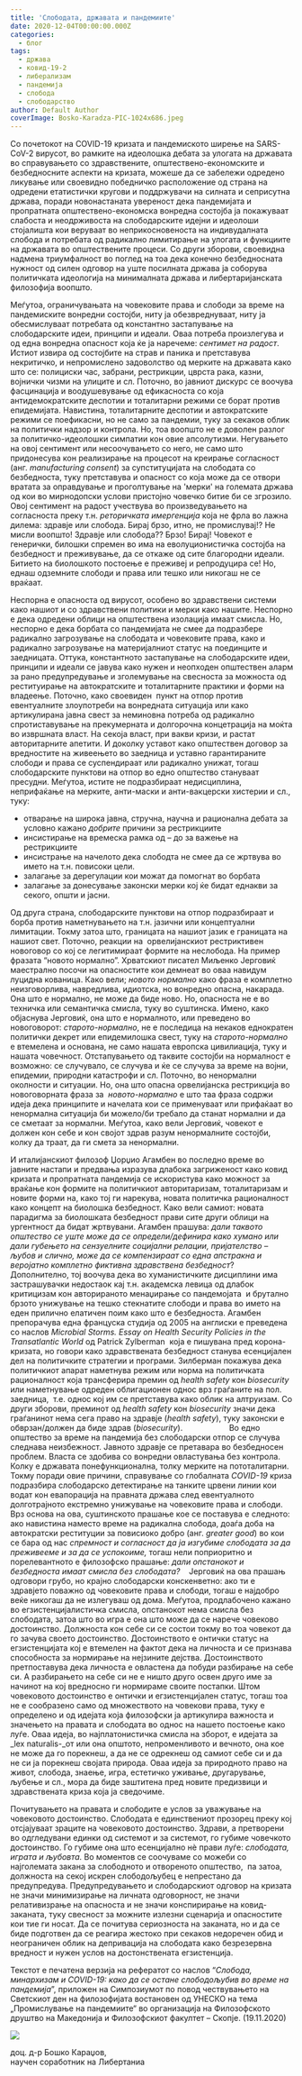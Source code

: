 ```yaml
---
title: 'Слободата, државата и пандемиите'
date: 2020-12-04T00:00:00.000Z
categories:
  - блог
tags:
  - држава
  - ковид-19-2
  - либерализам
  - пандемија
  - слобода
  - слободарство
author: Default Author
coverImage: Bosko-Karadza-PIC-1024x686.jpeg
---
```


Со почетокот на COVID-19 кризата и пандемиското ширење на SARS-CoV-2 вирусот, во рамките на идеолошка дебата за улогата на државата во справувањето со здравствените, општествено-економските и безбедносните аспекти на кризата, можеше да се забележи одредено ликување или своевидно победничко расположение од страна на одредени етатистички кругови и поддржувачи на силната и сеприсутна држава, поради новонастаната увереност дека пандемијата и пропратната општествено-економска вонредна состојба ја покажуваат слабоста и неодрживоста на слободарските идејни и идеолоши стојалишта кои веруваат во неприкосновеноста на индивудалната слобода и потребата од радикално лимитирање на улогата и функциите на државата во општествените процеси. Со други зборови, своевидна надмена триумфалност во поглед на тоа дека конечно безбедносната нужност од силен одговор на уште посилната држава ја соборува политичката идеологија на минималната држава и либертаријанската филозофија воопшто.

Меѓутоа, ограничувањата на човековите права и слободи за време на пандемиските вонредни состојби, ниту ја обезвреднуваат, ниту ја обесмислуваат потребата од константно застапување на слободарските идеи, принципи и идеали. Оваа потреба произлегува и од една вонредна опасност која ќе ја наречеме: _сентимет на радост_. Истиот извира од состојбите на страв и паника и претставува некритичко, и непромислено задоволство од мерките на државата како што се: полициски час, забрани, рестрикции, цврста рака, казни, војнички чизми на улиците и сл. Поточно, во јавниот дискурс се воочува фасцинација и воодушевување од ефикасноста со која антидемократските деспотии и тоталитарни режими се борат против епидемијата. Навистина, тоталитарните деспотии и автократските режими се поефикасни, но не само за пандемии, туку за секаков облик на политички надзор и контрола. Но, тоа воопшто не е доволен разлог за политичко-идеолошки симпатии кон овие апсолутизми. Негувањето на овој сентимент или несоочувањето со него, не само што придонесува кон реализирање на процесот на креирање согласност (анг. _manufacturing consent_) за супституцијата на слободата со безбедноста, туку претставува и опасност со која може да се отвори вратата за оправдување и проголтување на 'мерки' на големата држава од кои во мирнодопски услови пристојно човечко битие би се згрозило. Овој сентимент на радост учествува во произведувањето на согласноста преку т.н. _реторичката имергенција_ која не фрла во лажна дилема: здравје или слобода. Бирај брзо, итно, не промислувај!? Не мисли воопшто! Здравје или слобода?? Брзо! Бирај! Човекот е генерички, билошки спремен во има на еволуционистичка состојба на безбедност и преживување, да се откаже од сите благородни идеали. Битието на биолошкото постоење е преживеј и репродуцира се! Но, еднаш одземните слободи и права или тешко или никогаш не се враќаат. 

Неспорна е опасноста од вирусот, особено во здравствени системи како нашиот и со здравствени политики и мерки како нашите. Неспорно е дека одредени облици на општествена изолација имаат смисла. Но, неспорно е дека борбата со пандемијата не смее да подразбере радикално загрозување на слободата и човековите права, како и радикално загрозување на материјалниот статус на поединците и заедницата. Оттука, константното застапување на слободарските идеи, принципи и идеали се јавува како нужен и неопходен општествен аларм за рано предупредување и зголемување на свесноста за можноста од реституирање на автократските и тоталитарните практики и форми на владеење. Поточно, како своевиден  пункт на отпор против евентуалните злоупотреби на вонредната ситуација или како артикулирана јавна свест за неминовна потреба од радикално спротиставување на прекумерната и долгорочна концетрација на моќта во извршната власт. На секоја власт, при вакви кризи, и растат авторитарните апетити. И доколку уставот како општествен договор за вредностите на живеењето во заедница и уставно гарантираните слободи и права се суспендираат или радикално унижат, тогаш слободарските пунктови на отпор во едно општество стануваат пресудни. Меѓутоа, истите не подразбираат недисциплина, неприфаќање на мерките, анти-маски и анти-вакцерски хистерии и сл.,  туку: 

- отварање на широка јавна, стручна, научна и рационална дебата за условно кажано _добрите_ причини за рестрикциите
- инсистирање на времеска рамка од – до за важење на рестрикциите
- инсистрање на начелото дека слободта не смее да се жртвува во името на т.н. повисоки цели. 
- залагање за дерегулации кои можат да помогнат во борбата
- залагање за донесување законски мерки кој ќе бидат еднакви за секого, општи и јасни. 

Од друга страна, слободарските пунктови на отпор подразбираат и борба против наметнувањето на т.н. јазични или концептуални лимитации. Токму затоа што, границата на нашиот јазик е границата на нашиот свет. Поточно, реакции на  орвелијанскиот рестриктивен новоговор со кој се легитимираат формите на неслобода. На пример фразата “новото нормално”. Хрватскиот писател Миљенко Јерговиќ маестрално посочи на опасностите кои демнеат во оваа навидум луцидна кованица. Како вели; _новото нормално_ како фраза е комплетно неизговорлива, навредлива, идиотска, но вонредно опасна, накарада. Она што е нормално, не може да биде ново. Но, опасноста не е во техничка или семантичка смисла, туку во суштинска. Имено, како објаснува Јерговиќ, она што е нормалното, или преведено во новоговорот: _старото-нормално_, не е последица на некаков еднократен политички декрет или епидемилошка свест, туку на _старото-нормално_ е втемелена и основана, не само нашата европска цивилиација, туку и нашата човечност. Отстапувањето од таквите состојби на нормалност е возможно: се случувало, се случува и ќе се случува за време на војни, епидемии, природни катастрофи и сл. Поточно, во ненормални околности и ситуации. Но, она што опасна орвелијанска рестрикција во новоговорната фраза за  _новото-нормално_ е што таа фраза содржи идеја дека принципите и начелата кои се применуваат или прифаќаат во ненормална ситуација би можело/би требало да станат нормални и да се сметаат за нормални. Меѓутоа, како вели Јерговиќ, човекот е должен кон себе и кон својот здрав разум ненормалните состојби, колку да траат, да ги смета за ненормални.

И италијанскиот филозоф Џорџио Агамбен во последно време во јавните настапи и предвања изразува длабока загриженост како ковид кризата и пропратната пандемија се искористува како можност за враќање кон формите на политичкиот авторитаризам, тоталитаризам и новите форми на, како тој ги нарекува, новата политичка рационалност како концепт на биолошка безбедност. Како вели самиот: новата парадигма за биолошката безбедност прави сите други облици на ургентност да бидат жртвувани. Агамбен прашува: _дали таквото општество се уште може да се определи/дефинира како хумано или дали губењето на сензуелните социјални релации, пријателство – љубов и слично, може да се компензираат со една апстракна и веројатно комплетно фиктивна здравствена безбедност_? Дополнително, тој воочува дека во хуманистичките дисциплини има застрашувачки недостаок кај т.н. академска левица од длабок критицизам кон авторираното менаџирање со пандемојата  и брутално брзото унижување на тешко стекнатите слободи и права во името на еден прилично елатичен поим како што е безбедноста. Агамбен препорачува една француска студија од 2005 на англиски е преведена со наслов _Microbial Storms. Essay on Health Security Policies in the Transatlantic World_ од Patrick Zylberman  која е пишувана пред корона-кризата, но говори како здравствената безбедност станува есенцијален дел на политичките стратегии и програми. Зилберман покажува дека политичкиот апарат наметнува режим или норма на политичката рационалност која трансферира премин од _health safety_ кон _biosecurity_ или наметнување одреден облигационен однос врз граѓаните на пол. заедница,  т.е. однос кој им се претставува како облик на алтруизам. Со други зборови, преминот од _health safety_ кон _biosecurity_ значи дека граѓанинот нема сега право на здравје (_health safety_), туку законски е обврзан/должен да биде здрав (_biosecurity_).                     Во едно општество за време на пандемија без слободарски отпор се случува следнава неизбежност. Јавното здравје се претавара во безбедносен проблем. Власта се здобива со вонредни овластувања без контрола. Колку е државата понефункционална, толку мерките на пототалитарни. Токму поради овие причини, справување со глобалната _COVID-19_ криза подразбира слободарско детектирање на танките црвени линии кои водат кон евапорација на правната држава след евентуалното долготрајното екстремно унижување на човековите права и слободи. Врз основа на ова, суштинското прашање кое се поставува е следното: ако навистина наместо време на радикална слобода, доаѓа доба на автократски реституции за повисиоко добро (анг. _greater good_) во кои се бара од нас _спремност и согласност да ја изгубиме слободата за да преживееме_ _и за да се успокоиме,_ тогаш нели поприоритно и порелевантното е филозофско прашање: _дали опстанокот и безбедноста имаат смисла без слободата?_    Јерговиќ на ова прашањ одговори грубо, но крајно слободарски конскенветно: ако ти е здравјето поважно од човековите права и слободи, тогаш е најдобро веќе никогаш да не излегуваш од дома. Меѓутоа, продлабочено кажано во егзистенцијалистичка смисла, опстанокот нема смисла без слободата, затоа што во игра е она што може да се нарече човеково достоинство. Должноста кон себе си се состои токму во тоа човекот да го зачува своето достоинство. Достоинството е онтички статус на егзистенцијата кој е втемелен на фактот дека на личноста и се признава способноста за нормирање на нејзините дејства. Достоинството претпоставува дека личноста е овластена да побуди разбирање на себе си. А разбирањето на себе си не е ништо друго освен друго име за начинот на кој вредносно ги нормираме своите постапки. Штом човековото достоинство е онтички и егзистенцијален статус, тогаш тоа не е сообразено само од множеството на човекови права, туку е определено и од идејата која филозофски ја артикулира важноста и значењето на правата и слободата во однос на нашето постоење како луѓе. Оваа идеја, во најплатонистичка смисла на зборот, е идејата за _lex naturalis-_от или она општото, непроменливото и вечното, она кое не може да го порекнеш, а да не се одрекнеш од самиот себе си и да не си ја порекнеш својата природа. Оваа идеја за природното право на живот, слобода, знаење, игра, естетичко уживање, другарување, љубење и сл., мора да биде заштитена пред новите предизвици и здравствената криза која ја сведочиме.

Почитувањето на правата и слободите е услов за уважување на човековото достоинство. Слободата е единствениот прозорец преку кој отсјајуваат зраците на човековото достоинство. Здрави, а претворени во одгледувани единки од системот и за системот, го губиме човечкото достоинство. Го губиме она што есенцијално нѐ прави луѓе: _слободата, играта и љубовта._ Во моментов се соочуваме со можеби со најголемата закана за слободното и отвореното општество,  па затоа, должноста на секој искрен слободољубец е непрестано да предупредува. Предупредувањето и слободарскиот одговор на кризата не значи минимизирање на личната одговорност, не значи релативизрање на опасноста и не значи конспирирање на ковид-заканата, туку свесност за можните излезни сценарија и опасностите кои тие ги носат. Да се почитува сериозноста на заканата, но и да се биде подготвен да се реагира жестоко при секаков недоречен обид и неограничен облик на депривација на слободата како безрезервна вредност и нужен услов на достонствената егзистенција.  

Текстот е печатена верзија на рефератот со наслов “_Слобода, минархизам и COVID-19: како да се остане слободољубив во време на пандемија_”, приложен на Симпозиумот по повод чествувањето на Светскиот ден на филозофијата востановен од УНЕСКО на тема „Промислување на пандемиите“ во организација на Филозофското друштво на Македонија и Филозофскиот факултет – Скопје. (19.11.2020)

![](http://libertaniabackup.local/wp-content/uploads/2020/12/Bosko-Karadza-PIC-1024x686.jpeg)

доц. д-р Бошко Караџов,   
научен соработник на Либертаниа

